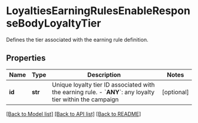 # LoyaltiesEarningRulesEnableResponseBodyLoyaltyTier

Defines the tier associated with the earning rule definition.

## Properties
Name | Type | Description | Notes
------------ | ------------- | ------------- | -------------
**id** | **str** | Unique loyalty tier ID associated with the earning rule.      - &#x60;__ANY__&#x60;: any loyalty tier within the campaign | [optional] 

[[Back to Model list]](../README.md#documentation-for-models) [[Back to API list]](../README.md#documentation-for-api-endpoints) [[Back to README]](../README.md)


